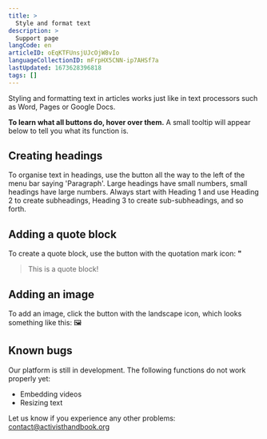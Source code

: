 ```yaml
---
title: >
  Style and format text
description: >
  Support page
langCode: en
articleID: oEqKTFUnsjUJcOjW8vIo
languageCollectionID: mFrpHX5CNN-ip7AHSf7a
lastUpdated: 1673628396818
tags: []
---
```


Styling and formatting text in articles works just like in text processors such as Word, Pages or Google Docs.

**To learn what all buttons do, hover over them.** A small tooltip will appear below to tell you what its function is.

<div></div>

## Creating headings

To organise text in headings, use the button all the way to the left of the menu bar saying 'Paragraph'. Large headings have small numbers, small headings have large numbers. Always start with Heading 1 and use Heading 2 to create subheadings, Heading 3 to create sub-subheadings, and so forth.

## Adding a quote block

To create a quote block, use the button with the quotation mark icon: **"**

> This is a quote block!

## Adding an image

To add an image, click the button with the landscape icon, which looks something like this: 🖼

## Known bugs

Our platform is still in development. The following functions do not work properly yet:

-   Embedding videos
-   Resizing text

Let us know if you experience any other problems: [contact@activisthandbook.org](mailto:contact@activisthandbook.org)